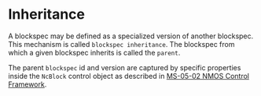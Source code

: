 # Inheritance

A blockspec may be defined as a specialized version of another blockspec. This mechanism is called `blockspec inheritance`. The blockspec from which a given blockspec inherits is called the `parent`.

The parent `blockspec` id and version are captured by specific properties inside the `NcBlock` control object as described in [MS-05-02 NMOS Control Framework](https://specs.amwa.tv/ms-05-02).
